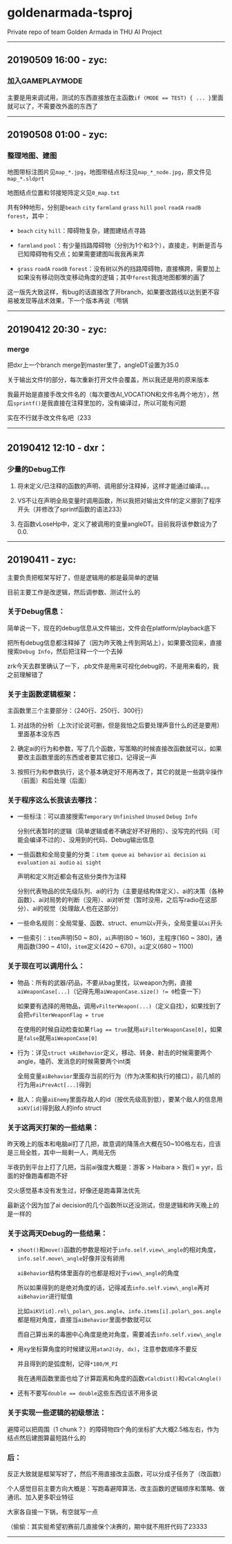 # goldenarmada-tsproj

Private repo of team Golden Armada in THU AI Project


---

## 20190509 16:00 - zyc:

### 加入GAMEPLAYMODE

主要是用来调试用，测试的东西直接放在主函数`if (MODE == TEST) { ... }`里面就可以了，不需要改外面的东西了

---

## 20190508 01:00 - zyc:

### 整理地图、建图

地图带标注图片见`map_*.jpg`，地图带结点标注见`map_*_node.jpg`，原文件见`map_*.sldprt`

地图结点位置和邻接矩阵定义见`0_map.txt`

共有9种地形，分别是`beach` `city` `farmland` `grass` `hill` `pool` `roadA` `roadB` `forest`，其中：

- `beach` `city` `hill`：障碍物复杂，建图建结点寻路

- `farmland` `pool`：有少量挡路障碍物（分别为1个和3个），直接走，判断是否与已知障碍物有交点；如果需要建图叫我我再来弄

- `grass` `roadA` `roadB` `forest`：没有树以外的挡路障碍物，直接横跨，需要加上如果没有移动则改变移动角度的逻辑；其中`forest`我连地图都懒的画了

这一版先大致这样，有bug的话直接改了开branch，如果要改路线以达到更不容易被发现等战术效果，下一个版本再说（甩锅

---

## 20190412 20:30 - zyc:

### merge

把dxr上一个branch merge到master里了，angleDT设置为35.0

关于输出文件f的部分，每次重新打开文件会覆盖，所以我还是用的原来版本

我最开始是直接手改文件名的（每次要改AI\_VOCATION和文件名两个地方），然后`sprintf()`是我直接在注释里加的，没有编译过，所以可能有问题

实在不行就手改文件名吧（233

---

## 20190412 12:10 - dxr：

### 少量的Debug工作

1. 将未定义/已注释的函数的声明、调用部分注释掉，这样才能通过编译。。。

2. VS不让在声明全局变量时调用函数，所以我把对输出文件f的定义挪到了程序开头（并修改了sprintf函数的语法233）

3. 在函数vLoseHp中，定义了被调用的变量angleDT。目前我将该参数设为了0.0.

---

## 20190411 - zyc: 

主要负责把框架写好了，但是逻辑用的都是最简单的逻辑

目前主要工作是改逻辑，然后调参数、测试什么的

### 关于Debug信息：

简单说一下，现在的debug信息从文件输出，文件会在platform/playback底下

把所有debug信息都注释掉了（因为昨天晚上传到网站上），如果要改回来，直接搜索`Debug Info`，然后把注释一个一个去掉

zrk今天去群里确认了一下，.pb文件是用来可视化debug的，不是用来看的，我之前理解错了

### 关于主函数逻辑框架：

主函数里三个主要部分：（240行、250行、300行）

1. 对战场的分析（上次讨论说可删，但是我怕之后要处理声音什么的还是要用）里面基本没东西

2. 确定ai的行为和参数，写了几个函数，写策略的时候直接改函数就可以，如果要改主函数里面的东西或者要其它接口，记得说一声

3. 按照行为和参数执行，这个基本确定好不用再改了，其它的就是一些跳伞操作（前面）和后处理（后面）

### 关于程序这么长我该去哪找：

- 一些标注：可以直接搜索`Temporary` `Unfinished` `Unused` `Debug Info`

	分别代表暂时的逻辑（简单逻辑或者不确定好不好用的）、没写完的代码（可能会编译不过的）、没用到的代码、Debug输出信息

- 一些函数和全局变量的分类：`item queue` `ai behavior` `ai decision` `ai evaluation` `ai audio` `ai sight`

	声明和定义附近都会有这些分类作为注释

	分别代表物品的优先级队列、ai的行为（主要是结构体定义）、ai的决策（各种函数）、ai对局势的判断（没用）、ai对听觉（暂时没用，之后写radio在这部分）、ai的视觉（处理敌人也在这部分）

- 一些命名规则：全局常量、函数、struct、enum以`v`开头，全局变量以`ai`开头

- 一些索引：`item`声明(50 ~ 80)，`ai`声明(80 ~ 160)，主程序(160 ~ 380)，通用函数(390 ~ 410)，`item`定义(420 ~ 670)，`ai`定义(680 ~ 1100)


### 关于现在可以调用什么：

- 物品：所有的武器/药品，不要从bag里找，以weapon为例，直接`aiWeaponCase[...]`（记得先用`aiWeaponCase.size() != 0`检查一下）

	如果要有选择的用物品，调用`vFilterWeapon(...)`（定义自找），如果找到了会把`vFilterWeaponFlag = true`

	在使用的时候自动检查如果`flag == true`就用`aiFilterWeaponCase[0]`，如果是`false`就用`aiWeaponCase[0]`

- 行为：详见`struct vAiBehavior`定义，移动、转身、射击的时候需要两个angle，嗑药、发消息的时候需要两个int类

	全局变量`aiBehavior`里面存当前的行为（作为决策和执行的接口），前几帧的行为用`aiPrevAct[...]`得到

- 敌人：向量`aiEnemy`里面存敌人的id（按优先级高到低），要某个敌人的信息用`aiKV[id]`得到敌人的info struct

### 关于这两天打架的一些结果：

昨天晚上的版本和电脑ai打了几把，故意调的降落点大概在50~100格左右，应该是三局全胜，其中一局剩一人，两局无伤

半夜扔到平台上打了几把，当前ai强度大概是：游客 > Haibara > 我们 ≈ yyr，后面的好像跑毒都跑不好

交火感觉基本没有发生过，好像还是跑毒算法优先

最新这个因为加了ai decision的几个函数所以还没测试，但是逻辑和昨天晚上的是一样的

### 关于这两天Debug的一些结果：

- `shoot()`和`move()`函数的参数是相对于`info.self.view\_angle`的相对角度，`info.self.move\_angle`好像并没有卵用

	`aiBehavior`结构体里面存的也都是相对于`view\_angle`的角度

	所以如果得到的是绝对角度的话，记得减去`info.self.view\_angle`再对`aiBehavior`进行赋值

	比如`aiKV[id].rel\_polar\_pos.angle`、`info.items[i].polar\_pos.angle`都是相对角度，直接当`aiBehavior`里面参数就可以

	而自己算出来的毒圈中心角度是绝对角度，需要减去`info.self.view\_angle`

- 用xy坐标算角度的时候建议用`atan2(dy, dx)`，注意参数顺序不要反

	并且得到的是弧度制，记得`*180/M_PI`

	我在通用函数里面也给了计算距离和角度的函数`vCalcDist()`和`vCalcAngle()`

- 还有不要写`double == double`这些东西应该不用多说

### 关于实现一些逻辑的初级想法：

避障可以把周围（1 chunk？）的障碍物四个角的坐标扩大大概2.5格左右，作为结点然后建图算最短路什么的

### 后：

反正大致就是框架写好了，然后不用直接改主函数，可以分成子任务了（改函数）

个人感觉目前主要方向大概是：写跑毒避障算法、改主函数的逻辑顺序和策略、做通讯、加入更多职业特征

大家各自接一下锅，有空就写一点

（偷偷：其实挺希望初赛前几直接保个决赛的，期中就不用肝代码了23333

---

